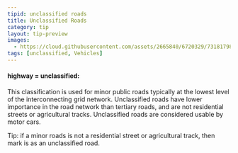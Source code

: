 ```yaml
---
tipid: unclassified roads
title: Unclassified Roads
category: tip
layout: tip-preview
images:
  - https://cloud.githubusercontent.com/assets/2665840/6720329/73181798-cd98-11e4-9e61-fe83df928ed4.jpg
tags: [unclassified, Vehicles]
---
```


<h4>highway = unclassified:</h4>

<p>This classification is used for minor public roads typically at the lowest level of the interconnecting grid network. Unclassified roads have lower importance in the road network than tertiary roads, and are not residential streets or agricultural tracks. Unclassified roads are considered usable by motor cars.</p> 

<p>Tip: if a minor roads is not a residential street or agricultural track, then mark is as an unclassified road.<p>


